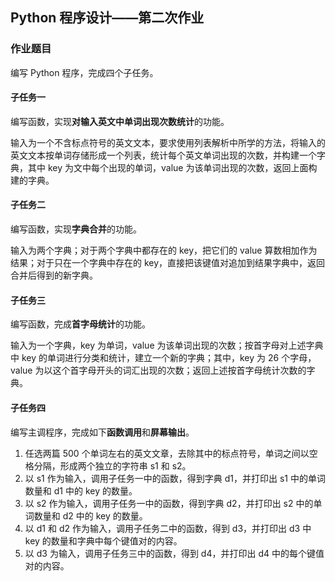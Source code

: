 ## Python 程序设计——第二次作业

### 作业题目

编写 Python 程序，完成四个子任务。

#### 子任务一

编写函数，实现**对输入英文中单词出现次数统计**的功能。

输入为一个不含标点符号的英文文本，要求使用列表解析中所学的方法，将输入的英文文本按单词存储形成一个列表，统计每个英文单词出现的次数，并构建一个字典，其中 key 为文中每个出现的单词，value 为该单词出现的次数，返回上面构建的字典。

#### 子任务二

编写函数，实现**字典合并**的功能。

输入为两个字典；对于两个字典中都存在的 key，把它们的 value 算数相加作为结果；对于只在一个字典中存在的 key，直接把该键值对追加到结果字典中，返回合并后得到的新字典。

#### 子任务三

编写函数，完成**首字母统计**的功能。

输入为一个字典，key 为单词，value 为该单词出现的次数；按首字母对上述字典中 key 的单词进行分类和统计，建立一个新的字典；其中，key 为 26 个字母，value 为以这个首字母开头的词汇出现的次数；返回上述按首字母统计次数的字典。

#### 子任务四

编写主调程序，完成如下**函数调用**和**屏幕输出**。

1. 任选两篇 500 个单词左右的英文文章，去除其中的标点符号，单词之间以空格分隔，形成两个独立的字符串 s1 和 s2。
2. 以 s1 作为输入，调用子任务一中的函数，得到字典 d1，并打印出 s1 中的单词数量和 d1 中的 key 的数量。
3. 以 s2 作为输入，调用子任务一中的函数，得到字典 d2，并打印出 s2 中的单词数量和 d2 中的 key 的数量。
4. 以 d1 和 d2 作为输入，调用子任务二中的函数，得到 d3，并打印出 d3 中 key 的数量和字典中每个键值对的内容。
5. 以 d3 为输入，调用子任务三中的函数，得到 d4，并打印出 d4 中的每个键值对的内容。
